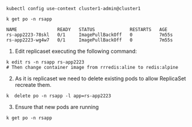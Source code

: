 ```
kubectl config use-context cluster1-admin@cluster1
```
```
k get po -n rsapp
```
```
NAME               READY   STATUS             RESTARTS   AGE
rs-app2223-78skl   0/1     ImagePullBackOff   0          7m55s
rs-app2223-wg4w7   0/1     ImagePullBackOff   0          7m55s

```
1. Edit replicaset executing the following command:
```
k edit rs -n rsapp rs-app2223
# Then change container image from rrredis:aline to redis:alpine
```
2. As it is replicaset we need to delete existing pods to allow ReplicaSet recreate them.
```
k  delete po -n rsapp -l app=rs-app2223
```
3. Ensure that new pods are running

```
k get po -n rsapp
```
